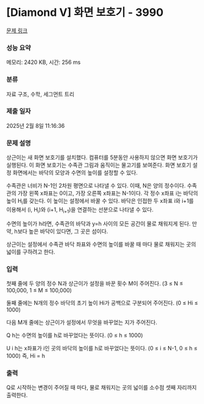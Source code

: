 # [Diamond V] 화면 보호기 - 3990 

[문제 링크](https://www.acmicpc.net/problem/3990) 

### 성능 요약

메모리: 2420 KB, 시간: 256 ms

### 분류

자료 구조, 수학, 세그먼트 트리

### 제출 일자

2025년 2월 8일 11:16:36

### 문제 설명

<p>상근이는 새 화면 보호기를 설치했다. 컴퓨터를 5분동안 사용하지 않으면 화면 보호기가 실행된다. 이 화면 보호기는 수족관 그림과 움직이는 물고기를 보여준다. 화면 보호기 설정 화면에서는 바닥의 모양과 수면의 높이를 설정할 수 있다.</p>

<p>수족관은 너비가 N-1인 2차원 평면으로 나타낼 수 있다. 이때, N은 양의 정수이다. 수족관의 가장 왼쪽 x좌표는 0이고, 가장 오른쪽 x좌표는 N-1이다. 각 정수 x좌표 i는 바닥의 높이 H<sub>i</sub>를 갖는다. 이 높이는 설정에서 바꿀 수 있다. 바닥은 인접한 두 x좌표 i와 i+1를 이용해서 (i, H<sub>i</sub>)와 (i+1, H<sub>i+1</sub>)을 연결하는 선분으로 나타낼 수 있다.</p>

<p>수면의 높이가 h라면, 수족관의 바닥과 y=h 사이의 모든 공간이 물로 채워지게 된다. 만약, h보다 높은 바닥이 있다면, 그 곳은 섬이다.</p>

<p>상근이는 설정에서 수족관 바닥 좌표와 수면의 높이를 바꿀 때 마다 물로 채워지는 곳의 넓이를 구하려고 한다.</p>

### 입력 

 <p>첫째 줄에 두 양의 정수 N과 상근이가 설정을 바꾼 횟수 M이 주어진다. (3 ≤ N ≤ 100,000, 1 ≤ M ≤ 100,000)</p>

<p>둘째 줄에는 N개의 정수 바닥의 초기 높이 Hi가 공백으로 구분되어 주어진다. (0 ≤ Hi ≤ 1000)</p>

<p>다음 M개 줄에는 상근이가 설정에서 무엇을 바꾸었는 지가 주어진다.</p>

<p>Q h는 수면의 높이를 h로 바꾸었다는 뜻이다. (0 ≤ h ≤ 1000)</p>

<p>U i h는 x좌표가 i인 곳의 바닥의 높이를 h로 바꾸었다는 뜻이다. (0 ≤ i ≤ N-1, 0 ≤ h ≤ 1000) 즉, Hi = h</p>

### 출력 

 <p>Q로 시작하는 변경이 주어질 때 마다, 물로 채워지는 곳의 넓이를 소수점 셋째 자리까지 출력한다.</p>

